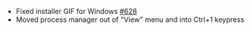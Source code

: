 * Fixed installer GIF for Windows [#628](https://github.com/chgibb/PHAT/issues/628)
* Moved process manager out of "View" menu and into Ctrl+1 keypress